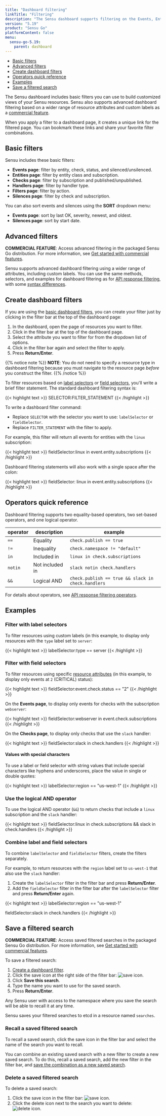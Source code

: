 ```yaml
---
title: "Dashboard filtering"
linkTitle: "Filtering"
description: "The Sensu dashboard supports filtering on the Events, Entities, Checks, Handlers, Filters, Mutators, and Silences pages. Learn more about filtering in the Sensu dashboard."
version: "5.19"
product: "Sensu Go"
platformContent: false
menu:
  sensu-go-5.19:
    parent: dashboard
---
```


- [Basic filters](#basic-filters)
- [Advanced filters](#advanced-filters)
- [Create dashboard filters](#create-dashboard-filters)
- [Operators quick reference](#operators-quick-reference)
- [Examples](#examples)
- [Save a filtered search](#save-a-filtered-search)

The Sensu dashboard includes basic filters you can use to build customized views of your Sensu resources.
Sensu also supports advanced dashboard filtering based on a wider range of resource attributes and custom labels as a [commercial feature][1].

When you apply a filter to a dashboard page, it creates a unique link for the filtered page.
You can bookmark these links and share your favorite filter combinations.

## Basic filters

Sensu includes these basic filters:

- **Events page**: filter by entity, check, status, and silenced/unsilenced.
- **Entities page**: filter by entity class and subscription.
- **Checks page**: filter by subscription and published/unpublished.
- **Handlers page**: filter by handler type.
- **Filters page**: filter by action.
- **Silences page**: filter by check and subscription.

You can also sort events and silences using the **SORT** dropdown menu:

- **Events page**: sort by last OK, severity, newest, and oldest.
- **Silences page**: sort by start date.

## Advanced filters

**COMMERCIAL FEATURE**: Access advanced filtering in the packaged Sensu Go distribution.
For more information, see [Get started with commercial features][1].

Sensu supports advanced dashboard filtering using a wider range of attributes, including custom labels.
You can use the same methods, selectors, and examples for dashboard filtering as for [API response filtering][3], with some [syntax differences][4].

## Create dashboard filters

If you are using the [basic dashboard filters][5], you can create your filter just by clicking in the filter bar at the top of the dashboard page:

1. In the dashboard, open the page of resources you want to filter.
2. Click in the filter bar at the top of the dashboard page.
3. Select the attribute you want to filter for from the dropdown list of options.
4. Click in the filter bar again and select the filter to apply.
5. Press **Return/Enter**.

{{% notice note %}}
**NOTE**: You do not need to specify a resource type in dashboard filtering because you must navigate to the resource page *before* you construct the filter.
{{% /notice %}}

To filter resources based on [label selectors][6] or [field selectors][2], you'll write a brief filter statement.
The standard dashboard filtering syntax is:

{{< highlight text >}}
SELECTOR:FILTER_STATEMENT
{{< /highlight >}}

To write a dashboard filter command:

- Replace `SELECTOR` with the selector you want to use: `labelSelector` or `fieldSelector`.
- Replace `FILTER_STATEMENT` with the filter to apply.

For example, this filter will return all events for entities with the `linux` subscription:

{{< highlight text >}}
fieldSelector:linux in event.entity.subscriptions
{{< /highlight >}}

Dashboard filtering statements will also work with a single space after the colon:

{{< highlight text >}}
fieldSelector: linux in event.entity.subscriptions
{{< /highlight >}}

## Operators quick reference

Dashboard filtering supports two equality-based operators, two set-based operators, and one logical operator.

| operator | description     | example                |
| -------- | --------------- | ---------------------- |
| `==`     | Equality        | `check.publish == true`
| `!=`     | Inequality      | `check.namespace != "default"`
| `in`     | Included in     | `linux in check.subscriptions`
| `notin`  | Not included in | `slack notin check.handlers`
| `&&`     | Logical AND     | `check.publish == true && slack in check.handlers`

For details about operators, see [API response filtering operators][7].

## Examples

### Filter with label selectors

To filter resources using custom labels (in this example, to display only resources with the `type` label set to `server`:

{{< highlight text >}}
labelSelector:type == server
{{< /highlight >}}

### Filter with field selectors

To filter resources using specific [resource attributes][2] (in this example, to display only events at `2` (CRITICAL) status):

{{< highlight text >}}
fieldSelector:event.check.status == "2"
{{< /highlight >}}

On the **Events page**, to display only events for checks with the subscription `webserver`:

{{< highlight text >}}
fieldSelector:webserver in event.check.subscriptions
{{< /highlight >}}

On the **Checks page**, to display only checks that use the `slack` handler:

{{< highlight text >}}
fieldSelector:slack in check.handlers
{{< /highlight >}}

#### Values with special characters

To use a label or field selector with string values that include special characters like hyphens and underscores, place the value in single or double quotes:

{{< highlight text >}}
labelSelector:region == "us-west-1"
{{< /highlight >}}

### Use the logical AND operator

To use the logical AND operator (`&&`) to return checks that include a `linux` subscription and the `slack` handler:

{{< highlight text >}}
fieldSelector:linux in check.subscriptions && slack in check.handlers
{{< /highlight >}}

### Combine label and field selectors

To combine `labelSelector` and `fieldSelector` filters, create the filters separately.

For example, to return resources with the `region` label set to `us-west-1` that also use the `slack` handler:

1. Create the `labelSelector` filter in the filter bar and press **Return/Enter**.
2. Add the `fieldSelector` filter in the filter bar after the `labelSelector` filter and press **Return/Enter** again.

{{< highlight text >}}
labelSelector:region == "us-west-1"

fieldSelector:slack in check.handlers
{{< /highlight >}}

## Save a filtered search

**COMMERCIAL FEATURE**: Access saved filtered searches in the packaged Sensu Go distribution.
For more information, see [Get started with commercial features][1].

To save a filtered search:

1. [Create a dashboard filter][4].
2. Click the save icon at the right side of the filter bar: ![save icon](/images/save_icon.png). 
3. Click **Save this search**.
4. Type the name you want to use for the saved search.
5. Press **Return/Enter**.

Any Sensu user with access to the namespace where you save the search will be able to recall it at any time.

Sensu saves your filtered searches to etcd in a resource named `searches`.

### Recall a saved filtered search

To recall a saved search, click the save icon in the filter bar and select the name of the search you want to recall.

You can combine an existing saved search with a new filter to create a new saved search.
To do this, recall a saved search, add the new filter in the filter bar, and [save the combination as a new saved search][8].

### Delete a saved filtered search

To delete a saved search:

1. Click the save icon in the filter bar: ![save icon](/images/save_icon.png).
2. Click the delete icon next to the search you want to delete: ![delete icon](/images/delete_icon.png).


[1]: ../../getting-started/enterprise/
[2]: ../../api/overview/#field-selector
[3]: ../../api/overview/#response-filtering
[4]: #create-dashboard-filters
[5]: #basic-filters
[6]: ../../api/overview/#label-selector
[7]: ../../api/overview/#operators
[8]: #save-a-filtered-search
